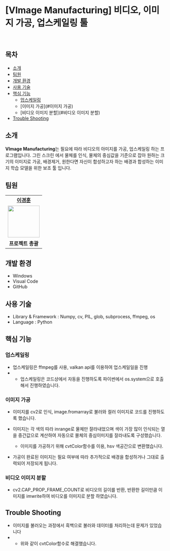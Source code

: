 <br>


# [VImage Manufacturing] 비디오, 이미지 가공, 업스케일링 툴

<br>

<h2>목차</h2>

 - [소개](#소개) 
 - [팀원](#팀원) 
 - [개발 환경](#개발-환경)
 - [사용 기술](#사용-기술)
 - [핵심 기능](#핵심-기능)
   - [업스케일링](#업스케일링)
   - [이미지 가공](#이미지 가공)
   - [비디오 이미지 분할](#비디오 이미지 분할)
 - [Trouble Shooting](#trouble-shooting)


## 소개

**VImage Manufacturing**는 필요에 따라 비디오의 아미지를 가공, 업스케일링 하는 프로그램입니다. 그린 스크린 에서 물체를 인식, 물체의 중심값을 기준으로 잡아 원하는 크기의 이미지로 가공, 배경제거, 원한다면 자신이 합성하고자 하는  배경과 합성하는 이미지 학습 모델을 위한 보조 툴 입니다.<br>

## 팀원

<table>
   <tr>
    <td align="center"><b><a href="https://github.com/kyung412820">이경훈</a></b></td>
  <tr>
    <td align="center"><a href="https://github.com/kyung412820"><img src="https://avatars.githubusercontent.com/u/71320521?v=4" width="100px" /></a></td>
  </tr>
  <tr>
    <td align="center"><b>프로젝트 총괄</b></td>
</table>


## 개발 환경

 - Windows
 - Visual Code
 - GitHub



## 사용 기술 

- Library & Framework : Numpy, cv, PIL, glob, subprocess, ffmpeg, os
- Language : Python



## 핵심 기능

### 업스케일링

- 업스케일링은 ffmpeg를 사용, valkan api를 이용하여 업스케일일을 진행
- 
  - 업스케일링은 코드상에서 자동을 진행하도록 파이썬에서 os.system으로 호출해서 진행하였습니다.


### 이미지 가공

- 이미지를 cv2로 인식, image.fromarray로 불러와 컬러 이미지로 코드를 진행하도록 했습니다.

- 이미지는 각 색의 따라 inrange로 물체만 잘라내었으며 색이 가장 많이 인식되는 열을 중간값으로 계산하여 자동으로 몰체의 중심이미지를 잘라내도록 구성했습니다.

  - 이미지를 가공하기 위해 cvtColor함수를 이용, hsv 색공간으로 변환했습니다.

- 가공이 완료된 이미지는 필요 여부에 따라 추가적으로 배경을 합성하거나 그대로 출력되어 저장되게 됩니다.


### 비디오 이미지 분할

- cv2.CAP_PROP_FRAME_COUNT로 비디오의 길이를 반환, 반환한 길이만큼 이미지를 imwrite하여 비디오를 이미지로 분할 하였습니다.


## Trouble Shooting

- 이미지를 불러오는 과정에서 흑백으로 불러와 데이터를 처리하는데 문제가 있었습니다
- 
  - 위와 같이 cvtColor함수로 해결했습니다.


